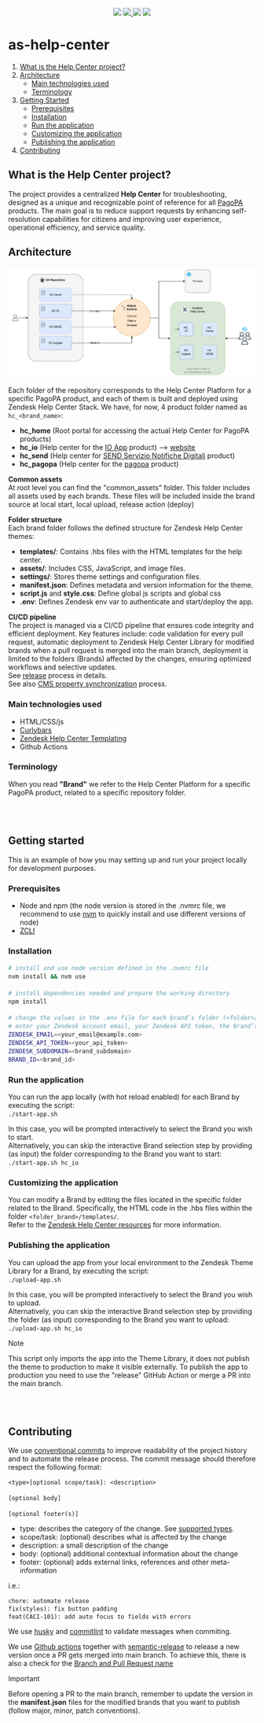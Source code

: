 <p align="center">
   <img src="https://img.shields.io/github/v/release/pagopa/as-help-center" />
   <a href="https://github.com/pagopa/as-help-center/actions/workflows/release.yml">
      <img src="https://github.com/pagopa/as-help-center/actions/workflows/release.yml/badge.svg?branch=main" />
   </a>
   <img src="https://img.shields.io/github/contributors-anon/pagopa/as-help-center" />
   <img src="https://img.shields.io/github/repo-size/pagopa/as-help-center" />
</p>

# as-help-center

1. [What is the Help Center project?](#what-is-the-help-center-project)
2. [Architecture](#architecture)
   - [Main technologies used](#main-technologies-used)
   - [Terminology](#terminology)
3. [Getting Started](#getting-started)
   - [Prerequisites](#prerequisites)
   - [Installation](#installation)
   - [Run the application](#run-the-application)
   - [Customizing the application](#customizing-the-application)
   - [Publishing the application](#publishing-the-application)
4. [Contributing](#contributing)

## What is the Help Center project?
The project provides a centralized **Help Center** for troubleshooting, designed as a unique and recognizable point of reference for all [PagoPA](https://www.pagopa.it/it/) products. The main goal is to reduce support requests by enhancing self-resolution capabilities for citizens and improving user experience, operational efficiency, and service quality.


## Architecture

![architecture](docs/images/architecture.png)

Each folder of the repository corresponds to the Help Center Platform for a specific PagoPA product, and each of them is built and deployed using Zendesk Help Center Stack.
We have, for now, 4 product folder named as `hc_<brand_name>`:
- **hc_home** (Root portal for accessing the actual Help Center for PagoPA products)
- **hc_io** (Help center for the [IO App](https://io.italia.it/) product) --> [website](https://assistenza.ioapp.it/hc/it)
- **hc_send** (Help center for [SEND Servizio Notifiche Digitali](https://notifichedigitali.pagopa.it/it/) product)
- **hc_pagopa** (Help center for the [pagopa](https://www.pagopa.gov.it/) product)

**Common assets**\
At root level you can find the "common_assets" folder. This folder includes all assets used by each brands. These files will be included inside the brand source at local start, local upload, release action (deploy)

**Folder structure**\
Each brand folder follows the defined structure for Zendesk Help Center themes:

- **templates/**: Contains .hbs files with the HTML templates for the help center.
- **assets/**: Includes CSS, JavaScript, and image files.
- **settings/**: Stores theme settings and configuration files.
- **manifest.json**: Defines metadata and version information for the theme.
- **script.js** and **style.css**: Define global js scripts and global css
- **.env**: Defines Zendesk env var to authenticate and start/deploy the app.

**CI/CD pipeline**\
The project is managed via a CI/CD pipeline that ensures code integrity and efficient deployment. Key features include: code validation for every pull request, automatic deployment to Zendesk Help Center Library for modified brands when a pull request is merged into the main branch, deployment is limited to the folders (Brands) affected by the changes, ensuring optimized workflows and selective updates.\
See [release](docs/extendings/release.md) process in details.\
See also [CMS property synchronization](docs/extendings/sync-properties.md) process.

### Main technologies used
- HTML/CSS/js
- [Curlybars](https://github.com/zendesk/curlybars)
- [Zendesk Help Center Templating](https://support.zendesk.com/hc/en-us/articles/4408832681626-Help-center-templating-cookbook)
- Github Actions

### Terminology
When you read **"Brand"** we refer to the Help Center Platform for a specific PagoPA product, related to a specific repository folder.


\
<br/>
## Getting started
This is an example of how you may setting up and run your project locally for development purposes.

### Prerequisites
- Node and npm (the node version is stored in the .nvmrc file, we recommend to use [nvm](https://github.com/nvm-sh/nvm) to quickly install and use different versions of node)
- [ZCLI](https://developer.zendesk.com/documentation/apps/getting-started/using-zcli/#installing-and-updating-zcli)

### Installation
```bash
# install and use node version defined in the .nvmrc file
nvm install && nvm use

# install dependencies needed and prepare the working directory
npm install

# change the values in the .env file for each brand’s folder (<folder>/.env)
# enter your Zendesk account email, your Zendesk API token, the Brand’s subdomain, and the Brand ID
ZENDESK_EMAIL=<your_email@example.com>
ZENDESK_API_TOKEN=<your_api_token>
ZENDESK_SUBDOMAIN=<brand_subdomain>
BRAND_ID=<brand_id>
```

### Run the application
You can run the app locally (with hot reload enabled) for each Brand by executing the script:\
`./start-app.sh`

In this case, you will be prompted interactively to select the Brand you wish to start.\
Alternatively, you can skip the interactive Brand selection step by providing (as input) the folder corresponding to the Brand you want to start:\
`./start-app.sh hc_io`

### Customizing the application
You can modify a Brand by editing the files located in the specific folder related to the Brand. Specifically, the HTML code in the .hbs files within the folder `<folder_brand>/templates/`.\
Refer to the [Zendesk Help Center resources](https://support.zendesk.com/hc/en-us/articles/4408839332250-Customizing-your-help-center-theme) for more information.

### Publishing the application
You can upload the app from your local environment to the Zendesk Theme Library for a Brand, by executing the script:\
`./upload-app.sh`

In this case, you will be prompted interactively to select the Brand you wish to upload.\
Alternatively, you can skip the interactive Brand selection step by providing the folder (as input) corresponding to the Brand you want to upload:\
`./upload-app.sh hc_io`

> [!NOTE]
> This script only imports the app into the Theme Library, it does not publish the theme to production to make it visible externally. To publish the app to production you need to use the "release" GitHub Action or merge a PR into the main branch.


\
<br/>
## Contributing
We use [conventional commits](https://conventionalcommits.org/) to improve readability of the project history and to automate the release process. The commit message should therefore respect the following format:

```
<type>[optional scope/task]: <description>

[optional body]

[optional footer(s)]
```

- type: describes the category of the change. See [supported types](docs/extendings/commit-types.md).
- scope/task: (optional) describes what is affected by the change
- description: a small description of the change
- body: (optional) additional contextual information about the change
- footer: (optional) adds external links, references and other meta-information

i.e.:

```
chore: automate release
fix(styles): fix button padding
feat(CACI-101): add auto focus to fields with errors
```

We use [husky](https://github.com/typicode/husky) and [commitlint](https://github.com/conventional-changelog/commitlint) to validate messages when commiting.

We use [Github actions](https://github.com/features/actions) together with [semantic-release](https://github.com/semantic-release/semantic-release) to release a new version once a PR gets merged into main branch. To achieve this, there is also a check for the [Branch and Pull Request name](docs/extendings/branch-pr-name.md)

> [!IMPORTANT]  
> Before opening a PR to the main branch, remember to update the version in the **manifest.json** files for the modified brands that you want to publish (follow major, minor, patch conventions).
